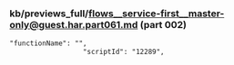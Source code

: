 ### kb/previews_full/flows__service-first__master-only@guest.har.part061.md (part 002)

```md
"functionName": "",
                  "scriptId": "12289",
       
```

```
